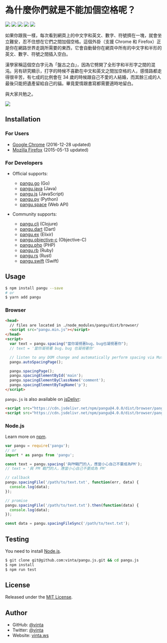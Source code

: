 # 為什麼你們就是不能加個空格呢？

[![](https://data.jsdelivr.com/v1/package/npm/pangu/badge)](https://www.jsdelivr.com/package/npm/pangu)
[![](https://img.shields.io/travis/vinta/pangu.js.svg?style=flat-square)](https://travis-ci.org/vinta/pangu.js)
[![](https://img.shields.io/codecov/c/github/vinta/pangu.js/master.svg?style=flat-square)](https://codecov.io/github/vinta/pangu.js)
[![](https://img.shields.io/npm/v/pangu.svg?style=flat-square)](https://www.npmjs.com/package/pangu)
[![](https://img.shields.io/badge/made%20with-%e2%9d%a4-ff69b4.svg?style=flat-square)](https://vinta.ws/code/)

如果你跟我一樣，每次看到網頁上的中文字和英文、數字、符號擠在一塊，就會坐立難安，忍不住想在它們之間加個空格。這個外掛（支援 Chrome 和 Firefox）正是你在網路世界走跳所需要的東西，它會自動替你在網頁中所有的中文字和半形的英文、數字、符號之間插入空白。

漢學家稱這個空白字元為「盤古之白」，因為它劈開了全形字和半形字之間的混沌。另有研究顯示，打字的時候不喜歡在中文和英文之間加空格的人，感情路都走得很辛苦，有七成的比例會在 34 歲的時候跟自己不愛的人結婚，而其餘三成的人最後只能把遺產留給自己的貓。畢竟愛情跟書寫都需要適時地留白。

與大家共勉之。

[![](https://developer.chrome.com/webstore/images/ChromeWebStore_BadgeWBorder_v2_340x96.png)](https://chrome.google.com/webstore/detail/paphcfdffjnbcgkokihcdjliihicmbpd)

## Installation

### For Users

- [Google Chrome](https://chrome.google.com/webstore/detail/paphcfdffjnbcgkokihcdjliihicmbpd) (2016-12-28 updated)
- [Mozilla Firefox](https://github.com/vinta/pangu.js/raw/master/browser_extensions/firefox/paranoid-auto-spacing.user.js) (2015-05-13 updated)

### For Developers

- Official supports:
  - [pangu.go](https://github.com/vinta/pangu) (Go)
  - [pangu.java](https://github.com/vinta/pangu.java) (Java)
  - [pangu.js](https://github.com/vinta/pangu.js) (JavaScript)
  - [pangu.py](https://github.com/vinta/pangu.py) (Python)
  - [pangu.space](https://github.com/vinta/pangu.space) (Web API)

- Community supports:
  - [pangu.clj](https://github.com/coldnew/pangu.clj) (Clojure)
  - [pangu.dart](https://github.com/SemonCat/pangu.dart) (Dart)
  - [pangu.ex](https://github.com/cataska/pangu.ex) (Elixir)
  - [pangu.objective-c](https://github.com/Cee/pangu.objective-c) (Objective-C)
  - [pangu.php](https://github.com/Kunr/pangu.php) (PHP)
  - [pangu.rb](https://github.com/dlackty/pangu.rb) (Ruby)
  - [pangu.rs](https://github.com/airt/pangu.rs) (Rust)
  - [pangu.swift](https://github.com/X140Yu/pangu.Swift) (Swift)

## Usage

```bash
$ npm install pangu --save
# or
$ yarn add pangu
```

### Browser

```html
<head>
  // files are located in ./node_modules/pangu/dist/browser/
  <script src="pangu.min.js"></script>
</head>
<script>
  var text = pangu.spacing("當你凝視著bug，bug也凝視著你");
  // text = '當你凝視著 bug，bug 也凝視著你'

  // listen to any DOM change and automatically perform spacing via MutationObserver()
  pangu.autoSpacingPage();

  pangu.spacingPage();
  pangu.spacingElementById('main');
  pangu.spacingElementByClassName('comment');
  pangu.spacingElementByTagName('p');
</script>
```

`pangu.js` is also available on [jsDelivr](https://www.jsdelivr.com/package/npm/pangu):

```html
<script src="https://cdn.jsdelivr.net/npm/pangu@4.0.0/dist/browser/pangu.js"></script>
<script src="https://cdn.jsdelivr.net/npm/pangu@4.0.0/dist/browser/pangu.min.js"></script>
```

### Node.js

Learn more on [npm](https://www.npmjs.com/package/pangu).

```js
var pangu = require('pangu');
// or
import * as pangu from 'pangu';

const text = pangu.spacing('與PM戰鬥的人，應當小心自己不要成為PM');
// text = '與 PM 戰鬥的人，應當小心自己不要成為 PM'

// callback
pangu.spacingFile('/path/to/text.txt', function(err, data) {
  console.log(data);
});

// promise
pangu.spacingFile('/path/to/text.txt').then(function(data) {
  console.log(data);
});

const data = pangu.spacingFileSync('/path/to/text.txt');
```

## Testing

You need to install [Node.js](https://vinta.ws/code/install-node-js-via-nvm.html).

```bash
$ git clone git@github.com:vinta/pangu.js.git && cd pangu.js
$ npm install
$ npm run test
```

## License

Released under the [MIT License](https://opensource.org/licenses/MIT).

## Author

- GitHub: [@vinta](https://github.com/vinta)
- Twitter: [@vinta](https://twitter.com/vinta)
- Website: [vinta.ws](https://vinta.ws/code/)
